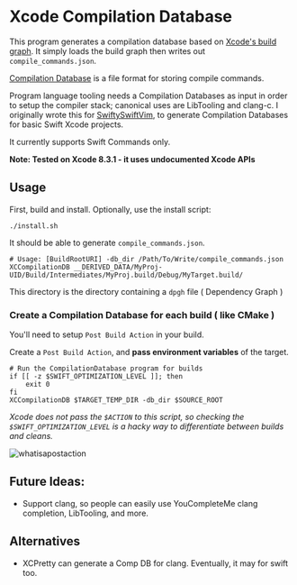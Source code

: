 # Xcode Compilation Database

This program generates a compilation database based on [Xcode's build
graph](http://jerrymarino.com/2017/05/16/reversing-xcodes-build-graph.html).
It simply loads the build graph then writes out `compile_commands.json`.

[Compilation
Database](https://clang.llvm.org/docs/JSONCompilationDatabase.html) is a file
format for storing compile commands.

Program language tooling needs a Compilation Databases as input in order to
setup the compiler stack; canonical uses are LibTooling and
clang-c. I originally wrote this for
[SwiftySwiftVim](https://github.com/jerrymarino/swiftyswiftvim), to generate
Compilation Databases for basic Swift Xcode projects. 

It currently supports Swift Commands only.

**Note: Tested on Xcode 8.3.1 - it uses undocumented  Xcode APIs**

## Usage

First, build and install. Optionally, use the install script:

```
./install.sh
```

It should be able to generate `compile_commands.json`.
```
# Usage: [BuildRootURI] -db_dir /Path/To/Write/compile_commands.json
XCCompilationDB __DERIVED_DATA/MyProj-UID/Build/Intermediates/MyProj.build/Debug/MyTarget.build/
```
This directory is the directory containing a `dpgh` file ( Dependency Graph )

### Create a Compilation Database for each build ( like CMake )

You'll need to setup `Post Build Action` in your build.

Create a `Post Build Action`, and **pass environment variables** of the target.

```
# Run the CompilationDatabase program for builds
if [[ -z $SWIFT_OPTIMIZATION_LEVEL ]]; then
    exit 0
fi
XCCompilationDB $TARGET_TEMP_DIR -db_dir $SOURCE_ROOT
```

*Xcode does not pass the `$ACTION` to this script, so checking the
`$SWIFT_OPTIMIZATION_LEVEL` is a hacky way to differentiate between builds and
cleans.*

![whatisapostaction](https://cloud.githubusercontent.com/assets/1245820/26285776/0387c780-3e0b-11e7-9f9f-bb8bba12e3d8.png)


## Future Ideas:

- Support clang, so people can easily use YouCompleteMe clang completion,
  LibTooling, and more.

## Alternatives

- XCPretty can generate a Comp DB for clang. Eventually, it may for swift too.


